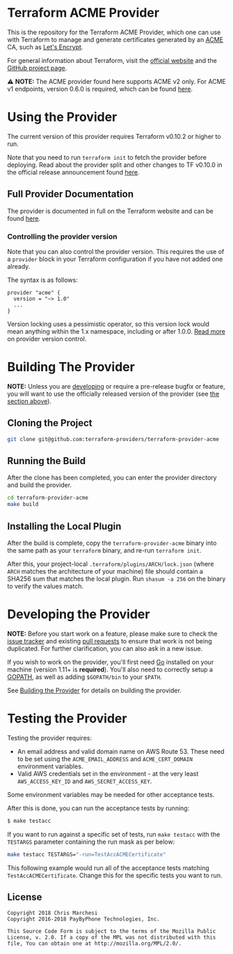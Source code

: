 Terraform ACME Provider
========================

This is the repository for the Terraform ACME Provider, which one can use with
Terraform to manage and generate certificates generated by an [ACME][about-acme]
CA, such as [Let's Encrypt][lets-encrypt].

[about-acme]: https://ietf-wg-acme.github.io/acme/draft-ietf-acme-acme.html
[lets-encrypt]: https://letsencrypt.org

For general information about Terraform, visit the [official
website][terraform-io] and the [GitHub project page][terraform-gh].

[terraform-io]: https://www.terraform.io/
[terraform-gh]: https://github.com/hashicorp/terraform

:warning: **NOTE:** The ACME provider found here supports ACME v2 only.
For ACME v1 endpoints, version 0.6.0 is required, which can be found
[here][release-v0.6.0].

[release-v0.6.0]: https://github.com/vancluever/terraform-provider-acme/releases/tag/v0.6.0

# Using the Provider

The current version of this provider requires Terraform v0.10.2 or higher to
run.

Note that you need to run `terraform init` to fetch the provider before
deploying. Read about the provider split and other changes to TF v0.10.0 in the
official release announcement found [here][tf-0.10-announce].

[tf-0.10-announce]: https://www.hashicorp.com/blog/hashicorp-terraform-0-10/

## Full Provider Documentation

The provider is documented in full on the Terraform website and can be found
[here][tf-acme-docs].

[tf-acme-docs]: https://www.terraform.io/docs/providers/acme/index.html

### Controlling the provider version

Note that you can also control the provider version. This requires the use of a
`provider` block in your Terraform configuration if you have not added one
already.

The syntax is as follows:

```hcl
provider "acme" {
  version = "~> 1.0"
  ...
}
```

Version locking uses a pessimistic operator, so this version lock would mean
anything within the 1.x namespace, including or after 1.0.0. [Read
more][provider-vc] on provider version control.

[provider-vc]: https://www.terraform.io/docs/configuration/providers.html#provider-versions

# Building The Provider

**NOTE:** Unless you are [developing](#developing-the-provider) or require a
pre-release bugfix or feature, you will want to use the officially released
version of the provider (see [the section above](#using-the-provider)).

## Cloning the Project

```sh
git clone git@github.com:terraform-providers/terraform-provider-acme
```

## Running the Build

After the clone has been completed, you can enter the provider directory and
build the provider.

```sh
cd terraform-provider-acme
make build
```

## Installing the Local Plugin

After the build is complete, copy the `terraform-provider-acme` binary into
the same path as your `terraform` binary, and re-run `terraform init`.

After this, your project-local `.terraform/plugins/ARCH/lock.json` (where `ARCH`
matches the architecture of your machine) file should contain a SHA256 sum that
matches the local plugin. Run `shasum -a 256` on the binary to verify the values
match.

# Developing the Provider

**NOTE:** Before you start work on a feature, please make sure to check the
[issue tracker][gh-issues] and existing [pull requests][gh-prs] to ensure that
work is not being duplicated. For further clarification, you can also ask in a
new issue.

[gh-issues]: https://github.com/terraform-providers/terraform-provider-acme/issues
[gh-prs]: https://github.com/terraform-providers/terraform-provider-acme/pulls

If you wish to work on the provider, you'll first need [Go][go-website]
installed on your machine (version 1.11+ is **required**). You'll also need to
correctly setup a [GOPATH][gopath], as well as adding `$GOPATH/bin` to your
`$PATH`.

[go-website]: https://golang.org/
[gopath]: http://golang.org/doc/code.html#GOPATH

See [Building the Provider](#building-the-provider) for details on building the provider.

# Testing the Provider

Testing the provider requires:

* An email address and valid domain name on AWS Route 53. These need to be set
using the `ACME_EMAIL_ADDRESS` and `ACME_CERT_DOMAIN` environment variables.
* Valid AWS credentials set in the environment - at the very least
`AWS_ACCESS_KEY_ID` and `AWS_SECRET_ACCESS_KEY`.

Some environment variables may be needed for other acceptance tests.

After this is done, you can run the acceptance tests by running:

```sh
$ make testacc
```

If you want to run against a specific set of tests, run `make testacc` with the
`TESTARGS` parameter containing the run mask as per below:

```sh
make testacc TESTARGS="-run=TestAccACMECertificate"
```

This following example would run all of the acceptance tests matching
`TestAccACMECertificate`. Change this for the specific tests you want to
run.

## License

```
Copyright 2018 Chris Marchesi
Copyright 2016-2018 PayByPhone Technologies, Inc.

This Source Code Form is subject to the terms of the Mozilla Public
License, v. 2.0. If a copy of the MPL was not distributed with this
file, You can obtain one at http://mozilla.org/MPL/2.0/.
 ```
